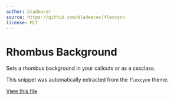 ```yaml
---
author: bladeacer
source: https://github.com/bladeacer/flexcyon
license: MIT
---
```


# Rhombus Background

Sets a rhombus background in your callouts or as a cssclass.

This snippet was automatically extracted from the `flexcyon` theme.

[View this file](./rhombus-background.css)
